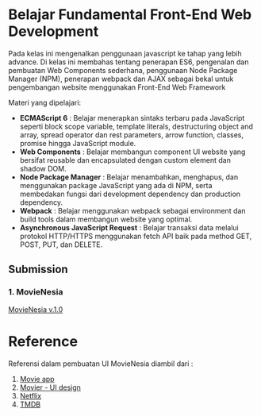 # Belajar Fundamental Front-End Web Development


Pada kelas ini mengenalkan penggunaan javascript ke tahap yang lebih advance. Di kelas ini membahas tentang penerapan ES6, pengenalan dan pembuatan Web Components sederhana, penggunaan Node Package Manager (NPM), penerapan webpack dan AJAX sebagai bekal untuk pengembangan website menggunakan Front-End Web Framework

Materi yang dipelajari:

-   **ECMAScript 6** : Belajar menerapkan sintaks terbaru pada JavaScript seperti block scope variable, template literals, destructuring object and array, spread operator dan rest parameters, arrow function, classes, promise hingga JavaScript module.
-   **Web Components** : Belajar membangun component UI website yang bersifat reusable dan encapsulated dengan custom element dan shadow DOM.
-   **Node Package Manager** : Belajar menambahkan, menghapus, dan menggunakan package JavaScript yang ada di NPM, serta membedakan fungsi dari development dependency dan production dependency.
-   **Webpack** : Belajar menggunakan webpack sebagai environment dan build tools dalam membangun website yang optimal.
-   **Asynchronous JavaScript Request** : Belajar transaksi data melalui protokol HTTP/HTTPS menggunakan fetch API baik pada method GET, POST, PUT, dan DELETE.

## Submission

### 1. MovieNesia
[MovieNesia v.1.0](https://cperdiansyah.github.io/Dicoding-Front-End-Web-Developer/belajar-fundamental-front-end-web-development/v.1.0/dist/)

# Reference

Referensi dalam pembuatan UI MovieNesia diambil dari :

1. [Movie app](https://www.figma.com/community/file/970595453636409922/Movie-app)
2. [Movier - UI design](https://www.figma.com/community/file/979669623099996040/Movier---UI-design)
3. [Netflix](https://www.netflix.com/id/)
4. [TMDB](https://www.themoviedb.org/)
 